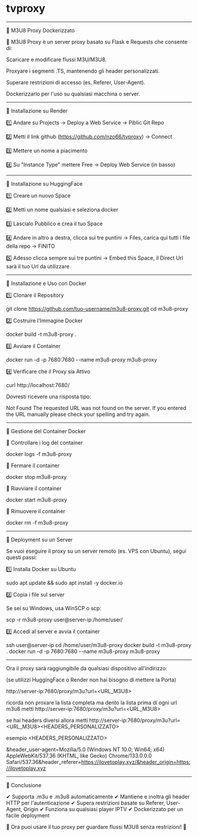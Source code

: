# tvproxy


---

📜 M3U8 Proxy Dockerizzato

🚀 M3U8 Proxy è un server proxy basato su Flask e Requests che consente di:

Scaricare e modificare flussi M3U/M3U8.

Proxyare i segmenti .TS, mantenendo gli header personalizzati.

Superare restrizioni di accesso (es. Referer, User-Agent).

Dockerizzarlo per l'uso su qualsiasi macchina o server.

---

🔧 Installazione su Render

1️⃣ Andare su Projects -> Deploy a Web Service -> Piblic Git Repo

2️⃣ Metti il link github (https://github.com/nzo66/tvproxy) -> Connect

3️⃣ Mettere un nome a piacimento

4️⃣ Su "Instance Type" mettere Free -> Deploy Web Service (in basso)

---

🔧 Installazione su HuggingFace

1️⃣ Creare un nuovo Space

2️⃣ Metti un nome qualsiasi e seleziona docker

3️⃣ Lascialo Pubblico e crea il tuo Space

4️⃣ Andare in altro a destra, clicca sui tre puntini -> Files, carica qui tutti i file della repo -> FINITO

5️⃣ Adesso clicca sempre sui tre puntini -> Embed this Space, il Direct Url sarà il tuo Url da utilizzare

---

🔧 Installazione e Uso con Docker

1️⃣ Clonare il Repository

git clone https://github.com/tuo-username/m3u8-proxy.git
cd m3u8-proxy

2️⃣ Costruire l'Immagine Docker

docker build -t m3u8-proxy .

3️⃣ Avviare il Container

docker run -d -p 7680:7680 --name m3u8-proxy m3u8-proxy

4️⃣ Verificare che il Proxy sia Attivo

curl http://localhost:7680/

Dovresti ricevere una risposta tipo:

Not Found
The requested URL was not found on the server. If you entered the URL manually please check your spelling and try again.

---


📌 Gestione del Container Docker

🔹 Controllare i log del container

docker logs -f m3u8-proxy

🔹 Fermare il container

docker stop m3u8-proxy

🔹 Riavviare il container

docker start m3u8-proxy

🔹 Rimuovere il container

docker rm -f m3u8-proxy


---

📌 Deployment su un Server

Se vuoi eseguire il proxy su un server remoto (es. VPS con Ubuntu), segui questi passi:

1️⃣ Installa Docker su Ubuntu

sudo apt update && sudo apt install -y docker.io

2️⃣ Copia i file sul server

Se sei su Windows, usa WinSCP o scp:

scp -r m3u8-proxy user@server-ip:/home/user/

3️⃣ Accedi al server e avvia il container

ssh user@server-ip
cd /home/user/m3u8-proxy
docker build -t m3u8-proxy .
docker run -d -p 7680:7680 --name m3u8-proxy m3u8-proxy

---

Ora il proxy sarà raggiungibile da qualsiasi dispositivo all’indirizzo:

(se utilizzi HuggingFace o Render non hai bisogno di mettere la Porta)

http://server-ip:7680/proxy/m3u?url=<URL_M3U8>

ricorda non proxare la lista completa ma dento la lista prima di ogni url m3u8 metti http://server-ip:7680/proxy/m3u?url=<URL_M3U8>

se hai headers diversi allora metti http://server-ip:7680/proxy/m3u?url=<URL_M3U8><HEADERS_PERSONALIZZATO>

esempio <HEADERS_PERSONALIZZATO>

&header_user-agent=Mozilla/5.0 (Windows NT 10.0; Win64; x64) AppleWebKit/537.36 (KHTML, like Gecko) Chrome/133.0.0.0 Safari/537.36&header_referer=https://ilovetoplay.xyz/&header_origin=https://ilovetoplay.xyz


---

🎉 Conclusione

✔ Supporta .m3u e .m3u8 automaticamente
✔ Mantiene e inoltra gli header HTTP per l'autenticazione
✔ Supera restrizioni basate su Referer, User-Agent, Origin
✔ Funziona su qualsiasi player IPTV
✔ Dockerizzato per un facile deployment

🚀 Ora puoi usare il tuo proxy per guardare flussi M3U8 senza restrizioni! 🚀




